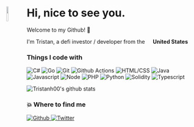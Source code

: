# <img align="left" src="https://cdn.discordapp.com/emojis/938153240527265812.webp" width="10%" /> Hi, nice to see you.

Welcome to my Github! :wave:  

I'm Tristan, a defi investor / developer from the <img src="https://cdn-icons-png.flaticon.com/512/197/197484.png" width="13"/> **United States** 

### Things I code with
<p>
  <img alt="C#" src="https://img.shields.io/badge/-C%23-E10098?style=flat-square&logo=csharp&logoColor=white" />
  <img alt="Go" src="https://img.shields.io/badge/-Go-29BEB0?style=flat-square&logo=go&logoColor=white" />
  <img alt="Git" src="https://img.shields.io/badge/-Git-F05032?style=flat-square&logo=git&logoColor=white" />
  <img alt="Github Actions" src="https://img.shields.io/badge/-Github_Actions-4834d4?style=flat-square&logo=github-actions&logoColor=white" />
  <img alt="HTML/CSS" src="https://img.shields.io/badge/-HTML/CSS-66666?style=flat-square&logo=html5&logoColor=white" />
  <img alt="Java" src="https://img.shields.io/badge/-Java-ea2845?style=flat-square&logo=openjdk&logoColor=white" />
  <img alt="Javascript" src="https://img.shields.io/badge/-Javascript-red?style=flat-square&logo=javascript&logoColor=white" />
  <img alt="Node" src="https://img.shields.io/badge/-Node-43853d?style=flat-square&logo=Node.js&logoColor=white" />
  <img alt="PHP" src="https://img.shields.io/badge/-PHP-777BB3?style=flat-square&logo=php&logoColor=white" />
  <img alt="Python" src="https://img.shields.io/badge/-Python-F7B93E?style=flat-square&logo=python&logoColor=white" />
  <img alt="Solidity" src="https://img.shields.io/badge/-Solidity-666666?style=flat-square&logo=solidity&logoColor=white" />
  <img alt="Typescript" src="https://img.shields.io/badge/-Typescript-blue?style=flat-square&logo=typescript&logoColor=white" />
</p>

![Tristanh00's github stats](https://github-readme-stats.vercel.app/api?username=tristanh00&show_icons=true) 
<!-- 
### :bar_chart: Where I spend my dev time -->
<!--START_SECTION:waka-->
<!--END_SECTION:waka-->

<!-- ### :zap: My Recent Activity -->

<!--START_SECTION:activity-->
<!--END_SECTION:activity--> 


### 💥 Where to find me
<p>
  <a href="https://github.com/tristanh00" target="_blank">
    <img alt="Github" src="https://img.shields.io/badge/GitHub-%2312100E.svg?&style=for-the-badge&logo=Github&logoColor=white" />
  </a> 
  <a href="https://twitter.com/0x_tristan" target="_blank">
    <img alt="Twitter" src="https://img.shields.io/badge/twitter-%231DA1F2.svg?&style=for-the-badge&logo=twitter&logoColor=white" />
  </a> 
</p>

